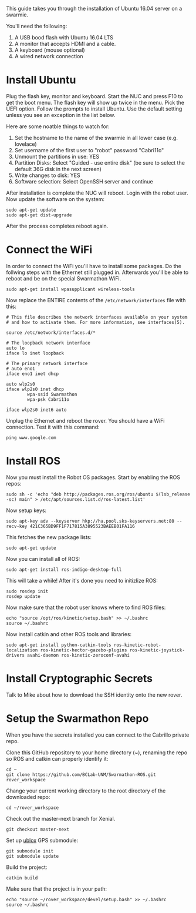 This guide takes you through the installation of Ubuntu 16.04 server on a swarmie. 

You'll need the following: 
1. A USB bood flash with Ubuntu 16.04 LTS
2. A monitor that accepts HDMI and a cable. 
3. A keyboard (mouse optional)
4. A wired network connection

# Install Ubuntu

Plug the flash key, monitor and keyboard. Start the NUC and press F10 to get the boot menu. The flash key will show
up twice in the menu. Pick the UEFI option. Follow the prompts to install Ubuntu. Use the default setting unless you 
see an exception in the list below.

Here are some noatble things to watch for:
1. Set the hostname to the name of the swarmie in all lower case (e.g. lovelace)
2. Set username of the first user to "robot" password "Cabri11o"
3. Unmount the partitions in use: YES 
4. Partition Disks: Select "Guided - use entire disk" (be sure to select the default 36G disk in the next screen)
5. Write changes to disk: YES
6. Software selection: Select OpenSSH server and continue

After installation is complete the NUC will reboot. Login with the robot user. Now update the software on the system:
```
sudo apt-get update
sudo apt-get dist-upgrade
```
After the process completes reboot again. 

# Connect the WiFi

In order to connect the WiFi you'll have to install some packages. Do the follwing steps with the Ethernet still plugged in. 
Afterwards you'll be able to reboot and be on the special Swarmathon WiFi.

```
sudo apt-get install wpasupplicant wireless-tools
```

Now replace the ENTIRE contents of the ```/etc/network/interfaces``` file with this:
```
# This file describes the network interfaces available on your system
# and how to activate them. For more information, see interfaces(5).

source /etc/network/interfaces.d/*

# The loopback network interface
auto lo
iface lo inet loopback

# The primary network interface
# auto eno1
iface eno1 inet dhcp

auto wlp2s0  
iface wlp2s0 inet dhcp
        wpa-ssid Swarmathon
        wpa-psk Cabri11o

iface wlp2s0 inet6 auto
```

Unplug the Ethernet and reboot the rover. You should have a WiFi connection. Test it with this command:

```
ping www.google.com
```

# Install ROS
Now you must install the Robot OS packages. Start by enabling the ROS repos:
```
sudo sh -c 'echo "deb http://packages.ros.org/ros/ubuntu $(lsb_release -sc) main" > /etc/apt/sources.list.d/ros-latest.list'
```
Now setup keys:
```
sudo apt-key adv --keyserver hkp://ha.pool.sks-keyservers.net:80 --recv-key 421C365BD9FF1F717815A3895523BAEEB01FA116
```
This fetches the new package lists:
```
sudo apt-get update
```
Now you can install all of ROS: 
```
sudo apt-get install ros-indigo-desktop-full
```
This will take a while! After it's done you need to initizlize ROS:
```
sudo rosdep init
rosdep update
```
Now make sure that the robot user knows where to find ROS files:
```
echo "source /opt/ros/kinetic/setup.bash" >> ~/.bashrc
source ~/.bashrc
```
Now install catkin and other ROS tools and libraries:
```
sudo apt-get install python-catkin-tools ros-kinetic-robot-localization ros-kinetic-hector-gazebo-plugins ros-kinetic-joystick-drivers avahi-daemon ros-kinetic-zeroconf-avahi
```

# Install Cryptographic Secrets
Talk to Mike about how to download the SSH identity onto the new rover. 

# Setup the Swarmathon Repo 
When you have the secrets installed you can connect to the Cabrillo private repo. 

Clone this GitHub repository to your home directory (~), renaming the repo so ROS and catkin can properly identify it:

```
cd ~
git clone https://github.com/BCLab-UNM/Swarmathon-ROS.git rover_workspace
```

Change your current working directory to the root directory of the downloaded repo:

```
cd ~/rover_workspace
```

Check out the master-next branch for Xenial. 
```
git checkout master-next
```

Set up [ublox](http://wiki.ros.org/ublox) GPS submodule:

```
git submodule init
git submodule update
```
Build the project:
```
catkin build
```
Make sure that the project is in your path:
```
echo "source ~/rover_workspace/devel/setup.bash" >> ~/.bashrc
source ~/.bashrc
```

